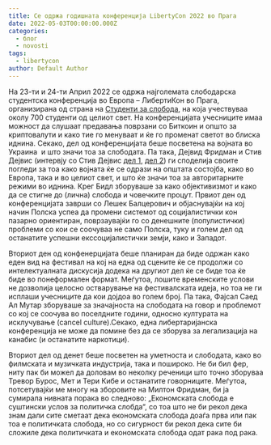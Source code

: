 ```yaml
---
title: Се одржа годишната конференција LibertyCon 2022 во Прага
date: 2022-05-03T00:00:00.000Z
categories:
  - блог
  - novosti
tags:
  - libertycon
author: Default Author
---
```


На 23-ти и 24-ти Април 2022 се одржа најголемата слободарска студентска конференција во Европа – ЛибертиКон во Прага, организирана од страна на [Студенти за слобода](https://studentsforliberty.org/europe/), на која учествуваа околу 700 студенти од целиот свет. На конференцијата учесниците имаа можност да слушаат предавања поврзани со Биткоин и општо за криптовалути и како тие го менуваат и ќе го променат светот во блиска иднина. Секако, дел од конференцијата беше посветена на војната во Украина  и што значи тоа за слободата. Па така, Дејвид Фридман и Стив Дејвис (интервју со Стив Дејвис [дел 1](http://libertaniabackup.local/osnoven-zagarantiran-prihod-slobodniot-pazar-i-predizvicite-so-covid-19-intervju-so-stiven-dejvis-prv-del/), [дел 2](http://libertaniabackup.local/osnoven-zagarantiran-prihod-slobodniot-pazar-i-predizvicite-so-covid-19-intervju-so-stiven-dejvis-vtor-del/)) ги споделија своите погледи за тоа како војната ќе се одрази на општата состојба, како во Европа, така и во целиот свет, и што ќе значи тоа за авторитарните режими во иднина. Крег Бидл зборуваше за како објективизмот и како да се стигне до (лична) слобода и човечките процут. Првиот ден од конференцијата заврши со Лешек Балцерович и објаснувајќи на кој начин Полска успеа да промени системот од социјалистички кон пазарно ориентиран, поврзаувајќи го со денешните (популистички) проблеми со кои се соочуваа не само Полска, туку и голем дел од останатите успешни екссоцијалистички земји, како и Западот.

Вториот ден од конфенерцијата беше планиран да биде одржан како еден вид на фестивал на кој на една од сцените ќе се продолжи со интелектуалната дискусија додека на другиот дел ќе се биде тоа ќе биде во понеформален формат. Меѓутоа, лошите временските услови не дозволија целосно остварување на фестивалската идеја, но тоа не ги исплаши учесниците да кои дојдоа во голем број. Па така, Фајсал Саед Ал Мутар зборуваше за значајноста на слободата на говор и проблемот со кој се соочува во поселдните години, односно културата на исклучување (cancel culture).Секако, една либертаријанска конференција не може да помине без да се зборува за легализација на канабис (и останатите наркотици).

Вториот дел од денет беше посветен на уметноста и слободата, како во филмската и музичката индустрија, така и пошироко. Не би бил фер, ниту пак би можел да доловам во неколку реченици што точно зборуваа Тревор Бурос, Мет и Тери Кибе и останатите говорниците. Меѓутоа, потсетувајќи ме многу на зборовите на Милтон Фридман, би ја сумирала нивната порака во следново: „Економската слобода е суштински услов за политичка слобда“, со тоа што не би рекол дека знам дали сите сметаат дека економската слобода доаѓа прва или пак тоа е политичката слобода, но со сигурност би рекол дека сите би сложиле дека политичката и економската слобода одат рака под рака.
